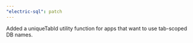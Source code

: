 ```yaml
---
"electric-sql": patch
---
```


Added a uniqueTabId utility function for apps that want to use tab-scoped DB names.
